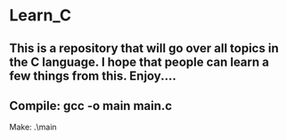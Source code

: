 # Learn_C
This is a repository that will go over all topics in the C language.  I hope that people can learn a few things from this.  Enjoy....
-----------------------------------------------------------
Compile:
gcc -o main main.c
-----------------------------------------------------------
Make:
.\main
